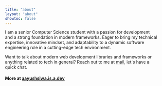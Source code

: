 ```yaml
---
title: "about"
layout: "about"
showtoc: false
---
```


I am a senior Computer Science student with a passion for development and a strong foundation in modern frameworks. Eager to bring my technical expertise, innovative mindset, and adaptability to a dynamic software engineering role in a cutting-edge tech environment.

Want to talk about modern web development libraries and frameworks or anything related to tech in general? Reach out to me at [mail](mailto:aayush@aayushsiwa.is-a.dev), let's have a quick chat.

#### More at [aayushsiwa.is.a.dev](https://aayushsiwa.is-a.dev)
